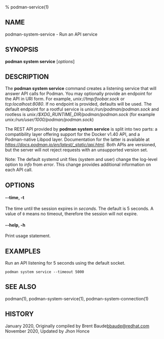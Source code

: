 % podman-service(1)

## NAME
podman\-system\-service - Run an API service

## SYNOPSIS
**podman system service** [*options*]

## DESCRIPTION
The **podman system service** command creates a listening service that will answer API calls for Podman.  You may
optionally provide an endpoint for the API in URI form.  For example, *unix://tmp/foobar.sock* or *tcp:localhost:8080*.
If no endpoint is provided, defaults will be used.  The default endpoint for a rootful
service is *unix:/run/podman/podman.sock* and rootless is *unix:/$XDG_RUNTIME_DIR/podman/podman.sock* (for
example *unix:/run/user/1000/podman/podman.sock*)

The REST API provided by **podman system service** is split into two parts: a compatibility layer offering support for the Docker v1.40 API, and a Podman-native Libpod layer.
Documentation for the latter is available at *https://docs.podman.io/en/latest/_static/api.html*.
Both APIs are versioned, but the server will not reject requests with an unsupported version set.

Note: The default systemd unit files (system and user) change the log-level option to *info* from *error*. This change provides additional information on each API call.

## OPTIONS

#### **--time**, **-t**

The time until the session expires in _seconds_. The default is 5
seconds. A value of `0` means no timeout, therefore the session will not expire.

#### **--help**, **-h**

Print usage statement.

## EXAMPLES

Run an API listening for 5 seconds using the default socket.
```
podman system service --timeout 5000
```

## SEE ALSO
podman(1), podman-system-service(1), podman-system-connection(1)

## HISTORY
January 2020, Originally compiled by Brent Baude<bbaude@redhat.com>
November 2020, Updated by Jhon Honce <jhonce at redhat.com>
